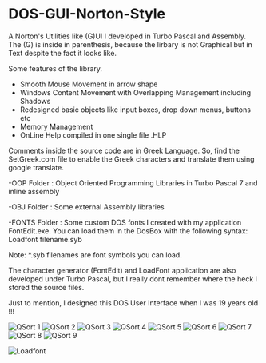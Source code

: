 # DOS-GUI-Norton-Style
A Norton's Utilities like (G)UI I developed in Turbo Pascal and Assembly. The (G) is inside in parenthesis, because the lirbary is not Graphical but in Text despite the fact it looks like.

Some features of the library.

- Smooth Mouse Movement in arrow shape
- Windows Content Movement with Overlapping Management including Shadows
- Redesigned basic objects like input boxes, drop down menus, buttons etc
- Memory Management
- OnLine Help compiled in one single file .HLP 

Comments inside the source code are in Greek Language. So, find the SetGreek.com file to enable the Greek characters and translate them using google translate.

-OOP Folder : Object Oriented Programming Libraries in Turbo Pascal 7 and inline assembly

-OBJ Folder : Some external Assembly libraries

-FONTS Folder : Some custom DOS fonts I created with my application FontEdit.exe. You can load them in the DosBox with the following syntax: Loadfont filename.syb


Note: *.syb filenames are font symbols you can load.

The character generator (FontEdit) and LoadFont application are also developed under Turbo Pascal, but I really dont remember where the heck I stored the source files.

Just to mention, I designed this DOS User Interface when I was 19 years old !!!


![QSort 1](/images/qsort_000.png)
![QSort 2](/images/qsort_001.png)
![QSort 3](/images/qsort_002.png)
![QSort 4](/images/qsort_003.png)
![QSort 5](/images/qsort_004.png)
![QSort 6](/images/qsort_005.png)
![QSort 7](/images/qsort_006.png)
![QSort 8](/images/qsort_007.png)
![QSort 9](/images/qsort_008.png)

![Loadfont](/FONTS/Loadfont.jpg)
